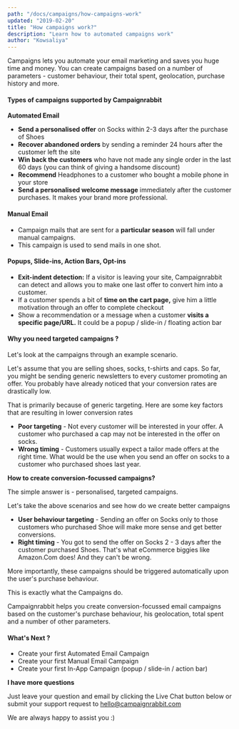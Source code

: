 ```yaml
---
path: "/docs/campaigns/how-campaigns-work"
updated: "2019-02-20"
title: "How campaigns work?"
description: "Learn how to automated campaigns work"
author: "Kowsaliya"
---
```

Campaigns lets you automate your email marketing and saves you huge time and money.
You can create campaigns based on a number of parameters - customer behaviour, their total spent, geolocation, purchase history and more.
#### Types of campaigns supported by Campaignrabbit
**Automated Email**
* **Send a personalised offer** on Socks within 2-3 days after the purchase of Shoes
* **Recover abandoned orders** by sending a reminder 24 hours after the customer left the site
* **Win back the customers** who have not made any single order in the last 60 days (you can think of giving a handsome discount)
* **Recommend** Headphones to a customer who bought a mobile phone in your store
* **Send a personalised welcome message** immediately after the customer purchases. It makes your brand more professional.

#### Manual Email 
* Campaign mails that are sent for a **particular season** will fall under manual campaigns.
* This campaign is used to send mails in one shot.

#### Popups, Slide-ins, Action Bars, Opt-ins
* **Exit-indent detection:**  If a visitor is leaving your site, Campaignrabbit can detect and allows you to make one last offer to convert him into a customer.
* If a customer spends a bit of **time on the cart page,** give him a little motivation through an offer to complete checkout
* Show a recommendation or a message when a customer **visits a specific page/URL.** It could be a popup / slide-in / floating action bar

#### Why you need targeted campaigns ?

Let's look at the campaigns through an example scenario.

Let's assume that you are selling shoes, socks, t-shirts and caps.  So far, you might be sending generic newsletters to every customer promoting an offer. You probably have already noticed that your conversion rates are drastically low.

That is primarily because of generic targeting. Here are some key factors that are resulting in lower conversion rates
* **Poor targeting** - Not every customer will be interested in your offer. A customer who purchased a cap may not be interested in the offer on socks.
* **Wrong timing** - Customers usually expect a tailor made offers at the right time. What would be the use when you send an offer on socks to a customer who purchased shoes last year. 

**How to create conversion-focussed campaigns?**

The simple answer is - personalised, targeted campaigns. 

Let's take the above scenarios and see how do we create better campaigns
* **User behaviour targeting** - Sending an offer on Socks only to those customers who purchased Shoe will make more sense and get better conversions.
* **Right timing**  - You got to send the offer on Socks 2 - 3 days after the customer purchased Shoes. That's what eCommerce biggies like <link-text url="http://amazon.com/" rel="noopener nofollow" target="_blank">Amazon.Com</link-text>  does! And they can't be wrong.

More importantly, these campaigns should be triggered automatically upon the user's purchase behaviour. 

This is exactly what the Campaigns do. 

Campaignrabbit helps you create conversion-focussed email campaigns based on the customer's purchase behaviour, his geolocation, total spent and a number of other parameters.
#### What's Next ?
* Create your first <link-text url="https://docs.campaignrabbit.com/campaigns/automated-campaigns/the-welcome-series-campaign" rel="noopener" target="_blank">Automated Email Campaign</link-text>
* Create your first Manual Email Campaign
* Create your first <link-text url="https://docs.campaignrabbit.com/campaigns/on-site-campaigns/how-in-app-campaigns-work" rel="noopener" target="_blank">In-App Campaign</link-text> (popup / slide-in / action bar)

**I have more questions**

Just leave your question and email by clicking the Live Chat button below or submit your support request to <hello@campaignrabbit.com>

We are always happy to assist you :)

